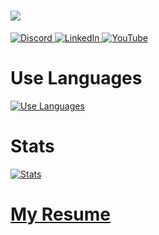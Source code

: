 <h1> <a href="https://ray-realms.com/"> <img src="https://readme-typing-svg.herokuapp.com/?lines=console.log(%22Hello%2C%20World!%22);Hi, My name is Ray!&center=true&size=27"> </a> </h1>

<div>
  <a href="https://discord.gg/XPRNJQSJ">
    <img src="https://img.shields.io/discord/917769479398776892?color=7289da&logo=discord&logoColor=white" alt="Discord" />
  </a>
  <a href="https://www.linkedin.com/in/wuruicheng/">
    <img src="https://img.shields.io/badge/LinkedIn-0077B5?style=flat&logo=linkedin&logoColor=white" alt="LinkedIn" />
  </a>
  <a href="https://www.youtube.com/@ray-realms">
    <img src="https://img.shields.io/youtube/channel/subscribers/UCnyO6B2oWerFP1orO57TT4A?style=social" alt="YouTube" />
  </a>
</div>

<h1>
    Use Languages
</h1>
<div>
    <a href="https://ray-realms.com/">
    <img src="https://github-readme-stats.vercel.app/api/top-langs/?username=SR0725" alt="Use Languages" />
    </a>
</div>

<h1>
    Stats
</h1>
<div>
    <a href="https://ray-realms.com/">
    <img src="https://github-readme-stats.vercel.app/api?username=SR0725&rank_icon=github" alt="Stats" />
    </a>
</div>

<a href="https://www.cakeresume.com/t110820046">
    <h1>
        My Resume
    </h1>
</a>
